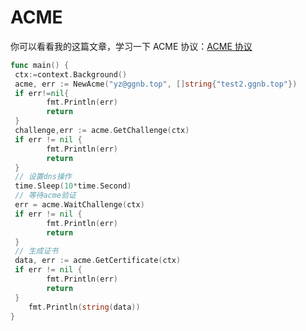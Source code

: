 # ACME

你可以看看我的这篇文章，学习一下 ACME 协议：[ACME 协议](https://github.com/CodFrm/blog/blob/main/docs/dev/backend/acme%E5%8D%8F%E8%AE%AE.md)

```go
func main() {
 ctx:=context.Background()
 acme, err := NewAcme("yz@ggnb.top", []string{"test2.ggnb.top"})
 if err!=nil{
        fmt.Println(err)
        return
 }
 challenge,err := acme.GetChallenge(ctx)
 if err != nil {
        fmt.Println(err)
        return
 }
 // 设置dns操作
 time.Sleep(10*time.Second)
 // 等待acme验证
 err = acme.WaitChallenge(ctx)
 if err != nil {
        fmt.Println(err)
        return
 }
 // 生成证书
 data, err := acme.GetCertificate(ctx)
 if err != nil {
        fmt.Println(err)
        return
 }
    fmt.Println(string(data))
}
```
